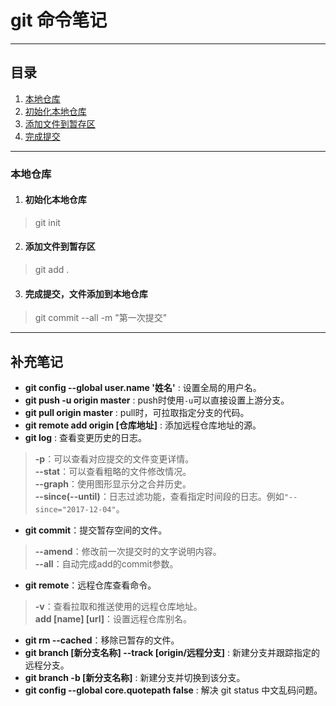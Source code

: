 # git 命令笔记
---
## 目录
 1. [本地仓库](#本地仓库)
 1. [初始化本地仓库](#初始化本地仓库)
 1. [添加文件到暂存区](#添加文件到暂存区)
 1. [完成提交](#完成提交，文件添加到本地仓库)

---

### 本地仓库
1. #### 初始化本地仓库
> git init     
2. #### 添加文件到暂存区    
> git add .    
3. #### 完成提交，文件添加到本地仓库    
> git commit --all -m "第一次提交"    



----
## **补充笔记**
+ **git config --global user.name '姓名'** : 设置全局的用户名。
+ **git push -u origin master** : push时使用`-u`可以直接设置上游分支。
+ **git pull origin master** : pull时，可拉取指定分支的代码。
+ **git remote add origin [仓库地址]** : 添加远程仓库地址的源。
+ **git log** : 查看变更历史的日志。
>**-p**：可以查看对应提交的文件变更详情。   
>**--stat**：可以查看粗略的文件修改情况。   
>**--graph**：使用图形显示分之合并历史。   
>**--since(--until)**：日志过滤功能，查看指定时间段的日志。例如`"--since="2017-12-04"`。     
+ **git commit**：提交暂存空间的文件。
>**--amend**：修改前一次提交时的文字说明内容。    
>**--all**：自动完成add的commit参数。   
+ **git remote**：远程仓库查看命令。
> **-v**：查看拉取和推送使用的远程仓库地址。    
> **add [name] [url]**：设置远程仓库别名。
+ **git rm --cached**：移除已暂存的文件。
+ **git branch [新分支名称] --track [origin/远程分支]** : 新建分支并跟踪指定的远程分支。
+ **git branch -b [新分支名称]** : 新建分支并切换到该分支。
+ **git config --global core.quotepath false** : 解决 git status 中文乱码问题。

